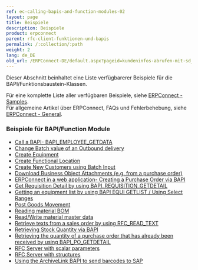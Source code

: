 ```yaml
---
ref: ec-calling-bapis-and-function-modules-02
layout: page
title: Beispiele
description: Beispiele
product: erpconnect
parent: rfc-client-funktionen-und-bapis
permalink: /:collection/:path
weight: 2
lang: de_DE
old_url: /ERPConnect-DE/default.aspx?pageid=kundeninfos-abrufen-mit-sd_rfc_customer_get
---
```


Dieser Abschnitt beinhaltet eine Liste verfügbarerer Beispiele für die BAPI/Funktionsbaustein-Klassen.

Für eine komplette Liste aller verfügbaren Beispiele, siehe [ERPConnect - Samples](https://kb.theobald-software.com/erpconnect-samples).<br>
Für allgemeine Artikel über ERPConnect, FAQs und Fehlerbehebung, siehe [ERPConnect - General](https://kb.theobald-software.com/erpconnect-general).

### Beispiele für BAPI/Function Module

- [Call a BAPI- BAPI_EMPLOYEE_GETDATA](https://kb.theobald-software.com/erpconnect-samples/call-a-bapi-bapi_employee_getdata)
- [Change Batch value of an Outbound delivery](https://kb.theobald-software.com/erpconnect-samples/change-batch-value-of-an-outbound-delivery)
- [Create Equipment](https://kb.theobald-software.com/erpconnect-samples/create-equipment)
- [Create Functional Location](https://kb.theobald-software.com/erpconnect-samples/create-functional-location)
- [Create New Customers using Batch Input](https://kb.theobald-software.com/erpconnect-samples/create-new-customers-using-batch-input)
- [Download Business Object Attachments (e.g. from a purchase order)](https://kb.theobald-software.com/erpconnect-samples/download-business-object-attachments-eg-from-a-purchase-order)
- [ERPConnect in a web application- Creating a Purchase Order via BAPI](https://kb.theobald-software.com/erpconnect-samples/erpconnect-in-a-web-application-creating-a-purchase-order-via-bapi)
- [Get Requisition Detail by using BAPI_REQUISITION_GETDETAIL](https://kb.theobald-software.com/erpconnect-samples/get-requisition-detail-by-using-bapi_requisition_getdetail)
- [Getting an equipment list by using BAPI EQUI GETLIST / Using Select Ranges](https://kb.theobald-software.com/erpconnect-samples/getting-an-equipment-list-by-using-bapi-equi-getlist--using-select-ranges)
- [Post Goods Movement](https://kb.theobald-software.com/erpconnect-samples/post-goods-movement)
- [Reading material BOM](https://kb.theobald-software.com/erpconnect-samples/reading-material-bom)
- [Read/Write material master data](https://kb.theobald-software.com/erpconnect-samples/readwrite-material-master-data)
- [Retrieve texts from a sales order by using RFC_READ_TEXT](https://kb.theobald-software.com/erpconnect-samples/retrieve-texts-from-a-sales-order-by-using-rfc_read_text)
- [Retrieving Stock Quantity via BAPI](https://kb.theobald-software.com/erpconnect-samples/retrieving-stock-quantity-via-bapi)
- [Retrieving the quantity of a purchase order that has already been received by using BAPI_PO_GETDETAIL](https://kb.theobald-software.com/erpconnect-samples/retrieving-the-quantity-of-a-purchase-order-that-has-already-been-received-by-using-bapi_po_getdetail)
- [RFC Server with scalar parameters](https://kb.theobald-software.com/erpconnect-samples/rfc-server-with-scalar-parameters)
- [RFC Server with structures](https://kb.theobald-software.com/erpconnect-samples/rfc-server-with-structures)
- [Using the ArchiveLink BAPI to send barcodes to SAP](https://kb.theobald-software.com/erpconnect-samples/using-the-archivelink-bapi-to-send-barcodes-to-sap)

